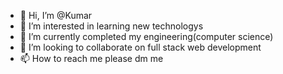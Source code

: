 - 👋 Hi, I’m @Kumar
- 👀 I’m interested in learning new technologys
- 🌱 I’m currently completed my engineering(computer science)
- 💞️ I’m looking to collaborate on full stack web development
- 📫 How to reach me please dm me

<!---
Kumaryalalaka/Kumaryalalaka is a ✨ special ✨ repository because its `README.md` (this file) appears on your GitHub profile.
You can click the Preview link to take a look at your changes.
--->
